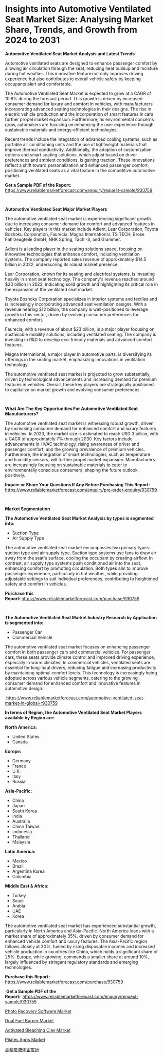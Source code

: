 <p><h1>Insights into Automotive Ventilated Seat Market Size: Analysing Market Share, Trends, and Growth from 2024 to 2031</h1></p><p><strong>Automotive Ventilated Seat Market Analysis and Latest Trends</strong></p>
<p><p>Automotive ventilated seats are designed to enhance passenger comfort by allowing air circulation through the seat, reducing heat buildup and moisture during hot weather. This innovative feature not only improves driving experience but also contributes to overall vehicle safety by keeping occupants alert and comfortable.</p><p>The Automotive Ventilated Seat Market is expected to grow at a CAGR of 10.6% during the forecast period. This growth is driven by increased consumer demand for luxury and comfort in vehicles, with manufacturers incorporating advanced seating technologies in their designs. The rise in electric vehicle production and the incorporation of smart features in cars further propel market expansion. Furthermore, as environmental concerns grow, automakers are focusing on enhancing the user experience through sustainable materials and energy-efficient technologies.</p><p>Recent trends include the integration of advanced cooling systems, such as portable air conditioning units and the use of lightweight materials that improve thermal conductivity. Additionally, the adoption of customization options and smart seating solutions, which adjust based on driver preferences and ambient conditions, is gaining traction. These innovations reflect a shift toward personalization and enhanced passenger comfort, positioning ventilated seats as a vital feature in the competitive automotive market.</p></p>
<p><strong>Get a Sample PDF of the Report:&nbsp;</strong> <a href="https://www.reliablemarketforecast.com/enquiry/request-sample/930759">https://www.reliablemarketforecast.com/enquiry/request-sample/930759</a></p>
<p>&nbsp;</p>
<p><strong>Automotive Ventilated Seat Major Market Players</strong></p>
<p><p>The automotive ventilated seat market is experiencing significant growth due to increasing consumer demand for comfort and advanced features in vehicles. Key players in this market include Adient, Lear Corporation, Toyota Boshoku Corporation, Faurecia, Magna International, TS TECH, Brose Fahrzeugteile GmbH, NHK Spring, Tachi-S, and Grammer.</p><p>Adient is a leading player in the seating solutions space, focusing on innovative technologies that enhance comfort, including ventilation systems. The company reported sales revenue of approximately $14.5 billion in 2022, underscoring its robust market presence.</p><p>Lear Corporation, known for its seating and electrical systems, is investing heavily in smart seat technology. The company's revenue reached around $20 billion in 2022, indicating solid growth and highlighting its critical role in the expansion of the ventilated seat market.</p><p>Toyota Boshoku Corporation specializes in interior systems and textiles and is increasingly incorporating advanced seat ventilation designs. With a revenue nearing $12 billion, the company is well-positioned to leverage growth in this sector, driven by evolving consumer preferences for enhanced comfort.</p><p>Faurecia, with a revenue of about $23 billion, is a major player focusing on sustainable mobility solutions, including ventilated seating. The company is investing in R&D to develop eco-friendly materials and advanced comfort features.</p><p>Magna International, a major player in automotive parts, is diversifying its offerings in the seating market, emphasizing innovations in ventilation technology.</p><p>The automotive ventilated seat market is projected to grow substantially, driven by technological advancements and increasing demand for premium features in vehicles. Overall, these key players are strategically positioned to capitalize on market growth and evolving consumer preferences.</p></p>
<p>&nbsp;</p>
<p><strong>What Are The Key Opportunities For Automotive Ventilated Seat Manufacturers?</strong></p>
<p><p>The automotive ventilated seat market is witnessing robust growth, driven by increasing consumer demand for enhanced comfort and luxury features in vehicles. In 2023, the market size is estimated to reach USD 3 billion, with a CAGR of approximately 7% through 2030. Key factors include advancements in HVAC technology, rising awareness of driver and passenger comfort, and the growing prevalence of premium vehicles. Furthermore, the integration of smart technologies, such as temperature and humidity sensors, will further propel market expansion. Manufacturers are increasingly focusing on sustainable materials to cater to environmentally conscious consumers, shaping the future outlook positively.</p></p>
<p><strong>Inquire or Share Your Questions If Any Before Purchasing This Report:</strong> <a href="https://www.reliablemarketforecast.com/enquiry/pre-order-enquiry/930759">https://www.reliablemarketforecast.com/enquiry/pre-order-enquiry/930759</a></p>
<p>&nbsp;</p>
<p><strong>Market Segmentation</strong></p>
<p><strong>The Automotive Ventilated Seat Market Analysis by types is segmented into:</strong></p>
<p><ul><li>Suction Type</li><li>Air Supply Type</li></ul></p>
<p><p>The automotive ventilated seat market encompasses two primary types: suction type and air supply type. Suction type systems use fans to draw air away from the seat's surface, cooling the occupant by creating airflow. In contrast, air supply type systems push conditioned air into the seat, enhancing comfort by promoting circulation. Both types aim to improve passenger experience, particularly in hot weather, while providing adjustable settings to suit individual preferences, contributing to heightened safety and comfort in vehicles.</p></p>
<p><strong>Purchase this Report:&nbsp;</strong><a href="https://www.reliablemarketforecast.com/purchase/930759">https://www.reliablemarketforecast.com/purchase/930759</a></p>
<p>&nbsp;</p>
<p><strong>The Automotive Ventilated Seat Market Industry Research by Application is segmented into:</strong></p>
<p><ul><li>Passenger Car</li><li>Commercial Vehicle</li></ul></p>
<p><p>The automotive ventilated seat market focuses on enhancing passenger comfort in both passenger cars and commercial vehicles. For passenger cars, these seats provide climate control and improved driving experience, especially in warm climates. In commercial vehicles, ventilated seats are essential for long-haul drivers, reducing fatigue and increasing productivity by maintaining optimal comfort levels. This technology is increasingly being adopted across various vehicle segments, catering to the growing consumer demand for enhanced comfort and innovative features in automotive design.</p></p>
<p><a href="https://www.reliablemarketforecast.com/automotive-ventilated-seat-market-in-global-r930759">&nbsp;https://www.reliablemarketforecast.com/automotive-ventilated-seat-market-in-global-r930759</a></p>
<p><strong>In terms of Region, the Automotive Ventilated Seat Market Players available by Region are:</strong></p>
<p>
    <p> <strong> North America: </strong>
        <ul>
            <li>United States</li>
            <li>Canada</li>
        </ul>
        </p> 
    <p> <strong> Europe: </strong>
        <ul>
            <li>Germany</li>
            <li>France</li>
            <li>U.K.</li>
            <li>Italy</li>
            <li>Russia</li>
        </ul>
        </p> 
    <p> <strong> Asia-Pacific: </strong>
        <ul>
            <li>China</li>
            <li>Japan</li>
            <li>South Korea</li>
            <li>India</li>
            <li>Australia</li>
            <li>China Taiwan</li>
            <li>Indonesia</li>
            <li>Thailand</li>
            <li>Malaysia</li>
        </ul>
        </p> 
    <p> <strong> Latin America: </strong>
        <ul>
            <li>Mexico</li>
            <li>Brazil</li>
            <li>Argentina Korea</li>
            <li>Colombia</li>
        </ul>
        </p> 
    <p> <strong> Middle East & Africa: </strong>
        <ul>
            <li>Turkey</li>
            <li>Saudi</li>
            <li>Arabia</li>
            <li>UAE</li>
            <li>Korea</li>
        </ul>
    </p>
    </p>
<p><p>The automotive ventilated seat market has experienced substantial growth, particularly in North America and Asia-Pacific. North America leads with a market share of approximately 35%, driven by consumer demand for enhanced vehicle comfort and luxury features. The Asia-Pacific region follows closely at 30%, fueled by rising disposable incomes and increased vehicle production in countries like China, which holds a significant share of 25%. Europe, while growing, commands a smaller share at around 10%, largely influenced by stringent regulatory standards and emerging technologies.</p></p>
<p><strong>Purchase this Report: </strong><a href="https://www.reliablemarketforecast.com/purchase/930759">https://www.reliablemarketforecast.com/purchase/930759</a></p>
<p>&nbsp;<strong>Get a Sample PDF of the Report:&nbsp;&nbsp;</strong><a href="https://www.reliablemarketforecast.com/enquiry/request-sample/930759">https://www.reliablemarketforecast.com/enquiry/request-sample/930759</a></p>
<p><strong></strong></p>
<p><p><a href="https://www.linkedin.com/pulse/photo-recovery-software-market-global-regional-analysis-focus-2hskc?trackingId=htOFeDTzRWO9kG2nmS7v6g%3D%3D">Photo Recovery Software Market</a></p><p><a href="https://medium.com/@paulcormier1971/this-report-aims-to-deliver-an-in-depth-analysis-of-the-global-dual-fuel-burner-market-offering-9757793f89d9">Dual Fuel Burner Market</a></p><p><a href="https://issuu.com/reportprime-2/docs/activated-bleaching-clay-market-siz_b707569c3c1328">Activated Bleaching Clay Market</a></p><p><a href="https://www.linkedin.com/pulse/pioneering-growth-analyzing-global-pilates-apps-market-dynamics-rcd5c?trackingId=nVzdxgxaTyS01cInJpKQfw%3D%3D">Pilates Apps Market</a></p><p><a href="https://medium.com/@leigh4852023/high-precision-liquid-density-meter-d4d07591083a">高精度液体密度計</a></p></p>